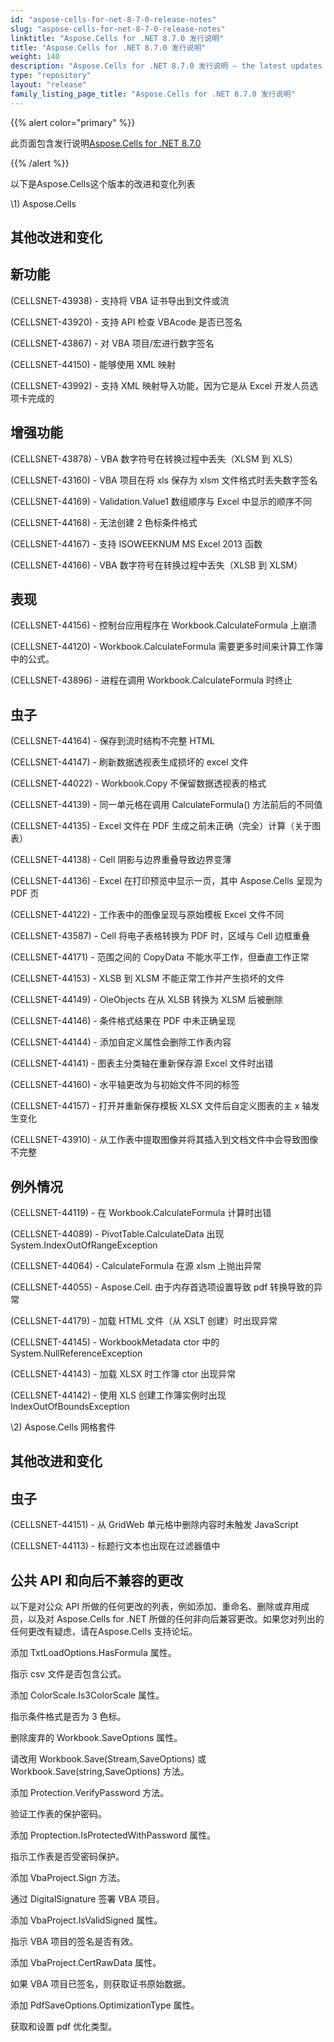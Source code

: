```yaml
---
id: "aspose-cells-for-net-8-7-0-release-notes"
slug: "aspose-cells-for-net-8-7-0-release-notes"
linktitle: "Aspose.Cells for .NET 8.7.0 发行说明"
title: "Aspose.Cells for .NET 8.7.0 发行说明"
weight: 140
description: "Aspose.Cells for .NET 8.7.0 发行说明 – the latest updates and fixes."
type: "repository"
layout: "release"
family_listing_page_title: "Aspose.Cells for .NET 8.7.0 发行说明"
---
```

{{% alert color="primary" %}} 

此页面包含发行说明[Aspose.Cells for .NET 8.7.0](https://releases.aspose.com/cells/net/new-releases/aspose.cells-for-.net-8.7.0/)

{{% /alert %}} 

以下是Aspose.Cells这个版本的改进和变化列表



\1) Aspose.Cells 


## **其他改进和变化**

## **新功能**


 (CELLSNET-43938) - 支持将 VBA 证书导出到文件或流

(CELLSNET-43920) - 支持 API 检查 VBAcode 是否已签名

(CELLSNET-43867) - 对 VBA 项目/宏进行数字签名

(CELLSNET-44150) - 能够使用 XML 映射

(CELLSNET-43992) - 支持 XML 映射导入功能，因为它是从 Excel 开发人员选项卡完成的


## **增强功能**


(CELLSNET-43878) - VBA 数字符号在转换过程中丢失（XLSM 到 XLS）

 (CELLSNET-43160) - VBA 项目在将 xls 保存为 xlsm 文件格式时丢失数字签名

(CELLSNET-44169) - Validation.Value1 数组顺序与 Excel 中显示的顺序不同

(CELLSNET-44168) - 无法创建 2 色标条件格式

(CELLSNET-44167) - 支持 ISOWEEKNUM MS Excel 2013 函数

(CELLSNET-44166) - VBA 数字符号在转换过程中丢失（XLSB 到 XLSM）


## **表现**


 (CELLSNET-44156) - 控制台应用程序在 Workbook.CalculateFormula 上崩溃

(CELLSNET-44120) - Workbook.CalculateFormula 需要更多时间来计算工作簿中的公式。

 (CELLSNET-43896) - 进程在调用 Workbook.CalculateFormula 时终止


## **虫子**


(CELLSNET-44164) - 保存到流时结构不完整 HTML

(CELLSNET-44147) - 刷新数据透视表生成损坏的 excel 文件

(CELLSNET-44022) - Workbook.Copy 不保留数据透视表的格式

(CELLSNET-44139) - 同一单元格在调用 CalculateFormula() 方法前后的不同值

(CELLSNET-44135) - Excel 文件在 PDF 生成之前未正确（完全）计算（关于图表）

 (CELLSNET-44138) - Cell 阴影与边界重叠导致边界变薄

(CELLSNET-44136) - Excel 在打印预览中显示一页，其中 Aspose.Cells 呈现为 PDF 页

(CELLSNET-44122) - 工作表中的图像呈现与原始模板 Excel 文件不同

(CELLSNET-43587) - Cell 将电子表格转换为 PDF 时，区域与 Cell 边框重叠

(CELLSNET-44171) - 范围之间的 CopyData 不能水平工作，但垂直工作正常

(CELLSNET-44153) - XLSB 到 XLSM 不能正常工作并产生损坏的文件

(CELLSNET-44149) - OleObjects 在从 XLSB 转换为 XLSM 后被删除

(CELLSNET-44146) - 条件格式结果在 PDF 中未正确呈现

(CELLSNET-44144) - 添加自定义属性会删除工作表内容

(CELLSNET-44141) - 图表主分类轴在重新保存源 Excel 文件时出错

(CELLSNET-44160) - 水平轴更改为与初始文件不同的标签

(CELLSNET-44157) - 打开并重新保存模板 XLSX 文件后自定义图表的主 x 轴发生变化

(CELLSNET-43910) - 从工作表中提取图像并将其插入到文档文件中会导致图像不完整


## **例外情况**


(CELLSNET-44119) - 在 Workbook.CalculateFormula 计算时出错

(CELLSNET-44089) - PivotTable.CalculateData 出现 System.IndexOutOfRangeException

(CELLSNET-44064) - CalculateFormula 在源 xlsm 上抛出异常

(CELLSNET-44055) - Aspose.Cell. 由于内存首选项设置导致 pdf 转换导致的异常

(CELLSNET-44179) - 加载 HTML 文件（从 XSLT 创建）时出现异常

(CELLSNET-44145) - WorkbookMetadata ctor 中的 System.NullReferenceException

 (CELLSNET-44143) - 加载 XLSX 时工作簿 ctor 出现异常

(CELLSNET-44142) - 使用 XLS 创建工作簿实例时出现 IndexOutOfBoundsException



\2) Aspose.Cells 网格套件


## **其他改进和变化**

## **虫子**


 (CELLSNET-44151) - 从 GridWeb 单元格中删除内容时未触发 JavaScript

 (CELLSNET-44113) - 标题行文本也出现在过滤器值中


## **公共 API 和向后不兼容的更改**


以下是对公众 API 所做的任何更改的列表，例如添加、重命名、删除或弃用成员，以及对 Aspose.Cells for .NET 所做的任何非向后兼容更改。如果您对列出的任何更改有疑虑，请在Aspose.Cells 支持论坛。



添加 TxtLoadOptions.HasFormula 属性。

指示 csv 文件是否包含公式。



添加 ColorScale.Is3ColorScale 属性。

指示条件格式是否为 3 色标。



删除废弃的 Workbook.SaveOptions 属性。

请改用 Workbook.Save(Stream,SaveOptions) 或 Workbook.Save(string,SaveOptions) 方法。



添加 Protection.VerifyPassword 方法。

验证工作表的保护密码。



添加 Proptection.IsProtectedWithPassword 属性。

指示工作表是否受密码保护。



添加 VbaProject.Sign 方法。

通过 DigitalSignature 签署 VBA 项目。



添加 VbaProject.IsValidSigned 属性。

指示 VBA 项目的签名是否有效。



添加 VbaProject.CertRawData 属性。

如果 VBA 项目已签名，则获取证书原始数据。



添加 PdfSaveOptions.OptimizationType 属性。

获取和设置 pdf 优化类型。


